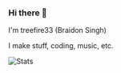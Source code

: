 ### Hi there 👋

I'm treefire33 (Braidon Singh)

I make stuff, coding, music, etc.

![Stats](https://github-readme-stats.vercel.app/api?username=treefire33&count_private=true&show_icons=true&theme=dark)
